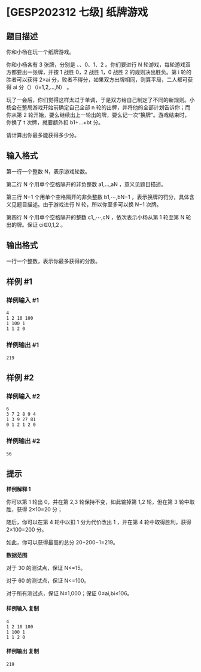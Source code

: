 # [GESP202312 七级] 纸牌游戏

## 题目描述

你和小杨在玩一个纸牌游戏。

你和小杨各有 3 张牌，分别是 、、0、1、2 。你们要进行 N 轮游戏，每轮游戏双方都要出一张牌，并按 1 战胜 0，2 战胜 1，0 战胜 2 的规则决出胜负。第 i 轮的胜者可以获得 2×ai 分，败者不得分，如果双方出牌相同，则算平局，二人都可获得 ai 分（）（i=1,2,…,N） 。

玩了一会后，你们觉得这样太过于单调，于是双方给自己制定了不同的新规则。小杨会在整局游戏开始前确定自己全部 n 轮的出牌，并将他的全部计划告诉你；而你从第 2 轮开始，要么继续出上一轮出的牌，要么记一次“换牌”。游戏结束时，你换了 t 次牌，就要额外扣 b1+…+bt 分。

请计算出你最多能获得多少分。

## 输入格式

第一行一个整数 N，表示游戏轮数。

第二行 N 个用单个空格隔开的非负整数 a1,…,aN ，意义见题目描述。

第三行 N−1 个用单个空格隔开的非负整数 b1,⋯,bN−1 ，表示换牌的罚分，具体含义见题目描述。由于游戏进行 N 轮，所以你至多可以换 N−1 次牌。

第四行 N 个用单个空格隔开的整数 c1,,⋯,cN ，依次表示小杨从第 1 轮至第 N 轮出的牌。保证 ci∈0,1,2 。

## 输出格式

一行一个整数，表示你最多获得的分数。

## 样例 #1

### 样例输入 #1

```
4
1 2 10 100
1 100 1
1 1 2 0
```

### 样例输出 #1

```
219
```

## 样例 #2

### 样例输入 #2

```
6
3 7 2 8 9 4
1 3 9 27 81
0 1 2 1 2 0
```

### 样例输出 #2

```
56
```

## 提示

**样例解释 1**

你可以第 1 轮出 0，并在第 2,3 轮保持不变，如此输掉第 1,2 轮，但在第 3 轮中取胜，获得 2×10=20 分；

随后，你可以在第 4 轮中以扣 1 分为代价改出 1 ，并在第 4 轮中取得胜利，获得 2×100=200 分。

如此，你可以获得最高的总分 20+200−1=219。

**数据范围**

对于 30 的测试点，保证 N<=15。

对于 60 的测试点，保证 N<=100。

对于所有测试点，保证 N≤1,000；保证 0≤ai,bi≤106。

#### 样例输入 **复制**

```
4
1 2 10 100
1 100 1
1 1 2 0
```

#### 样例输出 **复制**

```
219
```

